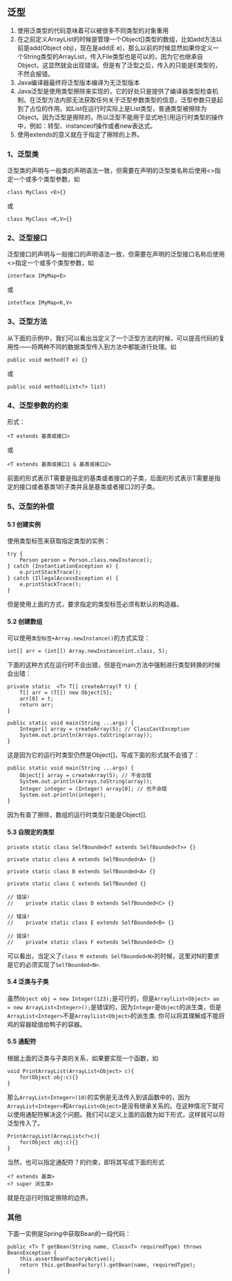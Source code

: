 ## 泛型

1. 使用泛类型的代码意味着可以被很多不同类型的对象重用
2. 在之前定义ArrayList的时候是管理一个Object[]类型的数组，比如add方法以前是add(Object obj)，现在是add(E e)，那么以前的时候显然如果你定义一个String类型的ArrayList，传入File类型也是可以的，因为它也继承自Object，这显然就会出现错误。但是有了泛型之后，传入的只能是E类型的，不然会报错。
3. Java编译器最终将泛型版本编译为无泛型版本
4. Java泛型是使用类型擦除来实现的，它的好处只是提供了编译器类型检查机制。在泛型方法内部无法获取任何关于泛型参数类型的信息，泛型参数只是起到了占位的作用。如List<String>在运行时实际上是List类型，普通类型被擦除为Object。因为泛型是擦除的，所以泛型不能用于显式地引用运行时类型的操作中，例如：转型、instanceof操作或者new表达式。
5. 使用extends的意义就在于指定了擦除的上界。

### 1、泛型类

泛型类的声明与一般类的声明语法一致，但需要在声明的泛型类名称后使用<>指定一个或多个类型参数，如

    class MyClass <E>{} 

或 

    class MyClass <K,V>{}

### 2、泛型接口

泛型接口的声明与一般接口的声明语法一致，但需要在声明的泛型接口名称后使用<>指定一个或多个类型参数，如

    interface IMyMap<E> 

或

    intetface IMyMap<K,V> 

### 3、泛型方法

从下面的示例中，我们可以看出当定义了一个泛型方法的时候，可以提高代码的复用性——将两种不同的数据类型传入到方法中都能进行处理。如

    public void method(T e) {}

或

    public void method(List<?> list)

### 4、泛型参数的约束

形式：

    <T extends 基类或接口>

或

    <T extends 基类或接口1 & 基类或接口2>

前面的形式表示T需要是指定的基类或者接口的子类，后面的形式表示T需要是指定的接口或者基类1的子类并且是基类或者接口2的子类。

### 5、泛型的补偿

#### 5.1 创建实例

使用类型标签来获取指定类型的实例：

    try {
        Person person = Person.class.newInstance();
    } catch (InstantiationException e) {
        e.printStackTrace();
    } catch (IllegalAccessException e) {
        e.printStackTrace();
    }

但是使用上面的方式，要求指定的类型标签必须有默认的构造器。

#### 5.2 创建数组

可以使用`类型标签+Array.newInstance()`的方式实现：

    int[] arr = (int[]) Array.newInstance(int.class, 5);

下面的这种方式在运行时不会出错，但是在main方法中强制进行类型转换的时候会出错：

    private static  <T> T[] createArray(T t) {
        T[] arr = (T[]) new Object[5];
        arr[0] = t;
        return arr;
    }

    public static void main(String ...args) {
        Integer[] array = createArray(5); // ClassCastException
        System.out.println(Arrays.toString(array));
    }

这是因为它的运行时类型仍然是Object[]，写成下面的形式就不会错了：

    public static void main(String ...args) {
        Object[] array = createArray(5); // 不会出错
        System.out.println(Arrays.toString(array));
        Integer integer = (Integer) array[0]; // 也不会错
        System.out.println(integer);
    }

因为有查了擦除，数组的运行时类型只能是Object[].

#### 5.3 自限定的类型

    private static class SelfBounded<T extends SelfBounded<T>> {}

    private static class A extends SelfBounded<A> {}
    
    private static class B extends SelfBounded<A> {}

    private static class C extends SelfBounded {}

    // 错误!
    //    private static class D extends SelfBounded<C> {}

    // 错误!
    //    private static class E extends SelfBounded<B> {}

    // 错误!
    //    private static class F extends SelfBounded<D> {}

可以看出，当定义了`class M extends SelfBounded<N>`的时候，这里对N的要求是它的必须实现了`SelfBounded<N>`. 

#### 5.4 泛类与子类

虽然`Object obj = new Integer(123);`是可行的，但是`ArraylList<Object> ao = new ArrayList<Integer>();`是错误的，因为`Integer`是`Object`的派生类，但是`ArrayList<Integer>`不是`ArraylList<Object>`的派生类. 你可以将其理解成不能将鸡的容器赋值给鸭子的容器。

#### 5.5 通配符

根据上面的泛类与子类的关系，如果要实现一个函数，如

    void PrintArrayList(ArrayList<Object> c){
        for(Object obj:c){}
    }

那么`ArrayList<Integer>(10)`的实例是无法传入到该函数中的，因为`ArrayList<Integer>`和`ArrayList<Object>`是没有继承关系的。在这种情况下就可以使用通配符解决这个问题。我们可以定义上面的函数为如下形式，这样就可以将泛型传入了。

    PrintArrayList(ArrayList<?>c){
        for(Object obj:c){}
    }

当然，也可以指定通配符？的约束，即将其写成下面的形式

    <? extends 基类>
    <? super 派生类>

就是在运行时指定擦除的边界。

### 其他

下面一实例是Spring中获取Bean的一段代码：

    public <T> T getBean(String name, Class<T> requiredType) throws BeansException {
        this.assertBeanFactoryActive();
        return this.getBeanFactory().getBean(name, requiredType);
    }